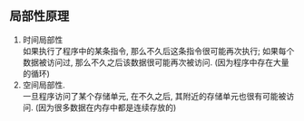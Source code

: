 ## 局部性原理
1. 时间局部性<br>如果执行了程序中的某条指令, 那么不久后这条指令很可能再次执行; 如果每个数据被访问过, 那么不久之后该数据很可能再次被访问. (因为程序中存在大量的循环)
2. 空间局部性.<br>一旦程序访问了某个存储单元, 在不久之后, 其附近的存储单元也很有可能被访问. (因为很多数据在内存中都是连续存放的)